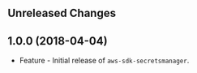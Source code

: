 Unreleased Changes
------------------

1.0.0 (2018-04-04)
------------------

* Feature - Initial release of `aws-sdk-secretsmanager`.

